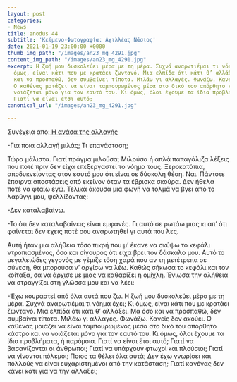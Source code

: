 ```yaml
---
layout: post
categories:
- News
title: anodus 44
subtitle: 'Κείμενο-Φωτογραφία: Αχιλλέας Νάσιος'
date: 2021-01-19 23:00:00 +0000
thumb_img_path: "/images/an23_mg_4291.jpg"
content_img_path: "/images/an23_mg_4291.jpg"
excerpt: Η ζωή μου δυσκολεύει μέρα με τη μέρα. Συχνά αναρωτιέμαι τι νόημα έχει; Κι
  όμως, είναι κάτι που με κρατάει ζωντανό. Μια ελπίδα ότι κάτι θ’ αλλάξει. Μα όσο
  και να προσπαθώ, δεν συμβαίνει τίποτα. Μιλάω γι αλλαγές. Φωνάζω. Κανείς δεν ακούει.
  Ο καθένας μοιάζει να είναι ταμπουρωμένος μέσα στο δικό του απόρθητο κάστρο και να
  νοιάζεται μόνο για τον εαυτό του. Κι όμως, όλοι έχουμε τα ίδια προβλήματα, ή παρόμοια.
  Γιατί να είναι έτσι αυτό;
canonical_url: "/images/an23_mg_4291.jpg"

---
```

Συνέχεια απο:<a href="https://hocusphotus.com/posts/anodus-43/" target="blank"> Η ανάσα της αλλαγής</a>

\-Για ποια αλλαγή μιλάς; Τι επανάσταση;

Τώρα μάλιστα. Γιατί πράγμα μιλούσα; Μιλούσα ή απλά παπαγάλιζα λέξεις που ποτέ πριν δεν είχα επεξεργαστεί το νόημα τους. Ξεροκατάπια, αποδυκνείοντας στον εαυτό μου ότι είναι σε δύσκολη θέση. Ναι. Πάντοτε έπαιρνα αποστάσεις από εκείνον όταν τα έβρισκα σκούρα. Δεν ήθελα ποτέ να φταίω εγώ. Τελικά άκουσα μια φωνή να τολμά να βγει από το λαρύγγι μου, ψελλίζοντας:

\-Δεν καταλαβαίνω.

\-Το ότι δεν καταλαβαίνεις είναι εμφανές. Γι αυτό σε ρωτάω μιας κι απ’ ότι φαίνεται δεν έχεις ποτέ σου αναρωτηθεί γι αυτά που λες.

Αυτή ήταν μια αλήθεια τόσο πικρή που μ’ έκανε να σκύψω το κεφάλι ντροπιασμένος, όσο και σίγουρος ότι είχα βρει τον δάσκαλο μου. Αυτό το μεγαλειώδες γεγονός με γέμιζε τόση χαρά που αν τη μετέτρεπα σε σύνεση, θα μπορούσα ν’ αρχίσω να λέω. Καθώς σήκωσα το κεφάλι και τον κοίταξα, σα να άρχισε με μιας να καθαρίζει η ομίχλη. Ένιωσα την αλήθεια να στραγγίζει στη γλώσσα μου και να λέει:

\-Έχω κουραστεί από όλα αυτά που ζω. Η ζωή μου δυσκολεύει μέρα με τη μέρα. Συχνά αναρωτιέμαι τι νόημα έχει; Κι όμως, είναι κάτι που με κρατάει ζωντανό. Μια ελπίδα ότι κάτι θ’ αλλάξει. Μα όσο και να προσπαθώ, δεν συμβαίνει τίποτα. Μιλάω γι αλλαγές. Φωνάζω. Κανείς δεν ακούει. Ο καθένας μοιάζει να είναι ταμπουρωμένος μέσα στο δικό του απόρθητο κάστρο και να νοιάζεται μόνο για τον εαυτό του. Κι όμως, όλοι έχουμε τα ίδια προβλήματα, ή παρόμοια. Γιατί να είναι έτσι αυτό; Γιατί να βασανίζονται οι άνθρωποι; Γιατί να υπάρχουν φτωχοί και πλούσιοι; Γιατί να γίνονται πόλεμοι; Ποιος τα θέλει όλα αυτά; Δεν έχω γνωρίσει και πολλούς να είναι ευχαριστημένοι από την κατάσταση; Γιατί κανένας δεν κάνει κάτι για να την αλλάξει;